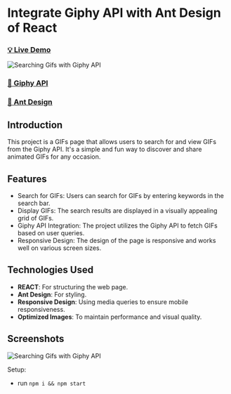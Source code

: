 # Integrate Giphy API with Ant Design of React

### [💡 Live Demo](https://random-gif-api.netlify.app)

![Searching Gifs with Giphy API](https://i.ibb.co/xMz8trr/gif-2.png)


### [🌟 Giphy API ](https://developers.giphy.com/explorer/)
### [🌟 Ant Design ](https://ant.design/docs/react/introduce)


## Introduction

This project is a GIFs page that allows users to search for and view GIFs from the Giphy API. It's a simple and fun way to discover and share animated GIFs for any occasion. 

## Features

- Search for GIFs: Users can search for GIFs by entering keywords in the search bar.
- Display GIFs: The search results are displayed in a visually appealing grid of GIFs.
- Giphy API Integration: The project utilizes the Giphy API to fetch GIFs based on user queries.
- Responsive Design: The design of the page is responsive and works well on various screen sizes.




## Technologies Used

- **REACT**: For structuring the web page.
- **Ant Design**: For styling.
- **Responsive Design**: Using media queries to ensure mobile responsiveness.
- **Optimized Images**: To maintain performance and visual quality.


## Screenshots
![Searching Gifs with Giphy API](https://i.ibb.co/C1WXDQ7/gifs.png)

Setup:
- run ```npm i && npm start```
